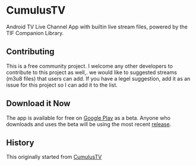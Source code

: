 # CumulusTV
Android TV Live Channel App with builtin live stream files, powered by the TIF Companion Library.


## Contributing
This is a free community project. I welcome any other developers to contribute to this project as well,.
we would like to suggested streams (m3u8 files) that users can add. If you have a legel suggestion, add it as an issue for this project so I can add it to the list.

## Download it Now
The app is available for free on <a href="https://play.google.com/apps/testing/com.felkertech.n.cumulustv">Google Play</a> as a beta. Anyone who downloads and uses the beta will be using the most recent <a href="https://github.com/Fleker/CumulusTV/releases">release</a>.

## History
This originally started from <a href="https://github.com/Fleker/CumulusTV">CumulusTV</a> 


